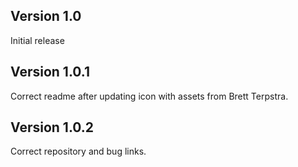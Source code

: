 ## Version 1.0

Initial release

## Version 1.0.1

Correct readme after updating icon with assets from Brett Terpstra.

## Version 1.0.2

Correct repository and bug links.